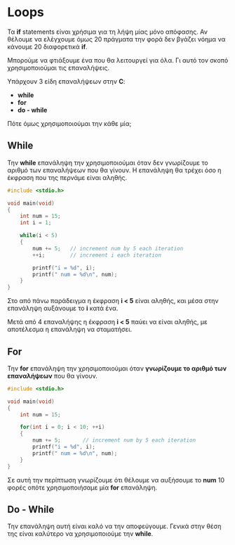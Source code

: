 # Loops

Τα **if** statements είναι χρήσιμα για τη λήψη μίας μόνο απόφασης. Αν θέλουμε να ελέγχουμε όμως 20 πράγματα την φορά δεν βγάζει νόημα να κάνουμε 20 διαφορετικά **if**.

Μπορούμε να φτιάξουμε ένα που θα λειτουργεί για όλα. Γι αυτό τον σκοπό χρησιμοποιούμαι τις επαναλήψεις.

Υπάρχουν 3 είδη επαναλήψεων στην **C**:

* **while**
* **for**
* **do - while**

Πότε όμως χρησιμοποιούμαι την κάθε μία;

## While

Την **while** επανάληψη την χρησιμοποιούμαι όταν δεν γνωρίζουμε το αριθμό των επαναλήψεων που θα γίνουν. Η επανάληψη θα τρέχει όσο η έκφραση που της περνάμε είναι αληθής.

```C
#include <stdio.h>

void main(void)
{
	int num = 15;
	int i = 1;

	while(i < 5)
	{
		num += 5;	// increment num by 5 each iteration
		++i;		// increment i each iteration

		printf("i = %d", i);
		printf(" num = %d\n", num);
	}
}
```

Στο από πάνω παράδειγμα η έκφραση **i < 5** είναι αληθής, και μέσα στην επανάληψη αυξάνουμε το **i** κατά ένα.

Μετά από 4 επαναλήψης η έκφραση **i < 5** παύει να είναι αληθής, με αποτέλεσμα η επανάληψη να σταματήσει.

## For

Την **for** επανάληψη την χρησιμοποιούμαι όταν **γνωρίζουμε το αριθμό των επαναλήψεων** που θα γίνουν.

```C
#include <stdio.h>

void main(void)
{
	int num = 15;

	for(int i = 0; i < 10; ++i)
	{
		num += 5;		// increment num by 5 each iteration
		printf("i = %d", i);
		printf(" num = %d\n", num);
	}
}
```

Σε αυτή την περίπτωση γνωρίζουμε ότι θέλουμε να αυξήσουμε το **num** 10 φορές οπότε χρησιμοποιήσαμε μία **for** επανάληψη.

## Do - While

Την επανάληψη αυτή είναι καλό να την αποφεύγουμε. Γενικά στην θέση της είναι καλύτερο να χρησιμοποιούμε την **while**.
